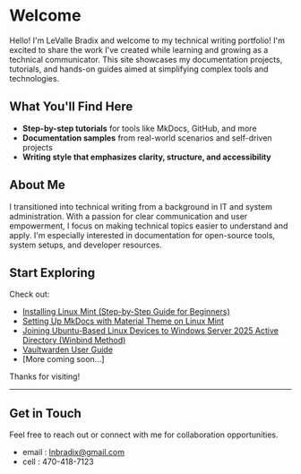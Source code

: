 # Welcome

Hello! I'm LeValle Bradix and welcome to my technical writing portfolio! I'm excited to share the work I've created while learning and growing as a technical communicator. This site showcases my documentation projects, tutorials, and hands-on guides aimed at simplifying complex tools and technologies.

## What You'll Find Here

- **Step-by-step tutorials** for tools like MkDocs, GitHub, and more
- **Documentation samples** from real-world scenarios and self-driven projects
- **Writing style that emphasizes clarity, structure, and accessibility**

## About Me

I transitioned into technical writing from a background in IT and system administration. With a passion for clear communication and user empowerment, I focus on making technical topics easier to understand and apply. I'm especially interested in documentation for open-source tools, system setups, and developer resources.

## Start Exploring

Check out:  
- [Installing Linux Mint (Step-by-Step Guide for Beginners)](install-mint.md)  
- [Setting Up MkDocs with Material Theme on Linux Mint](setup-mkdocs-on-mint.md)  
- [Joining Ubuntu-Based Linux Devices to Windows Server 2025 Active Directory (Winbind Method)](join-linux-to-windows-2025-ad.md)  
- [Vaultwarden User Guide](vaultwarden/index.md)  
- [More coming soon...]

Thanks for visiting!

---

## Get in Touch

Feel free to reach out or connect with me for collaboration opportunities.

- email : lnbradix@gmail.com  
- cell : 470-418-7123

